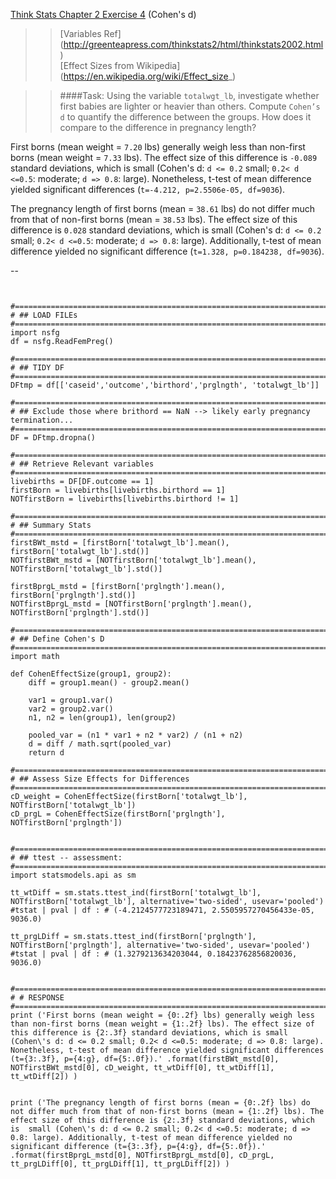 [Think Stats Chapter 2 Exercise 4](http://greenteapress.com/thinkstats2/html/thinkstats2003.html#toc24) (Cohen's d)

> > [Variables Ref] (http://greenteapress.com/thinkstats2/html/thinkstats2002.html)  
[Effect Sizes from Wikipedia] (https://en.wikipedia.org/wiki/Effect_size_)  

> > ####Task: Using the variable `totalwgt_lb`, investigate whether first babies are lighter or heavier than others. Compute `Cohen’s d` to quantify the difference between the groups. How does it compare to the difference in pregnancy length?

> >
First borns (mean weight = `7.20` lbs) generally weigh less than non-first borns (mean weight = `7.33` lbs). The effect size of this difference is `-0.089` standard deviations, which is small (Cohen's d: `d <= 0.2` small; `0.2< d <=0.5`: moderate; `d => 0.8`: large). Nonetheless, t-test of mean difference yielded significant differences (`t=-4.212, p=2.5506e-05, df=9036`).
> >
The pregnancy length of first borns (mean = `38.61` lbs) do not differ much from that of non-first borns (mean = `38.53` lbs). The effect size of this difference is `0.028` standard deviations, which is  small (Cohen's d: `d <= 0.2` small; `0.2< d <=0.5`: moderate; `d => 0.8`: large). Additionally, t-test of mean difference yielded no significant difference (`t=1.328, p=0.184238, df=9036`).

--
```{python}


#==============================================================================
# ## LOAD FILEs
#==============================================================================
import nsfg
df = nsfg.ReadFemPreg()

#==============================================================================
# ## TIDY DF
#==============================================================================
DFtmp = df[['caseid','outcome','birthord','prglngth', 'totalwgt_lb']]

#==============================================================================
# ## Exclude those where brithord == NaN --> likely early pregnancy termination...
#==============================================================================
DF = DFtmp.dropna()

#==============================================================================
# ## Retrieve Relevant variables
#==============================================================================
livebirths = DF[DF.outcome == 1]
firstBorn = livebirths[livebirths.birthord == 1]
NOTfirstBorn = livebirths[livebirths.birthord != 1]

#==============================================================================
# ## Summary Stats
#==============================================================================
firstBWt_mstd = [firstBorn['totalwgt_lb'].mean(), firstBorn['totalwgt_lb'].std()]
NOTfirstBWt_mstd = [NOTfirstBorn['totalwgt_lb'].mean(), NOTfirstBorn['totalwgt_lb'].std()]

firstBprgL_mstd = [firstBorn['prglngth'].mean(), firstBorn['prglngth'].std()]
NOTfirstBprgL_mstd = [NOTfirstBorn['prglngth'].mean(), NOTfirstBorn['prglngth'].std()]

#==============================================================================
# ## Define Cohen's D
#==============================================================================
import math

def CohenEffectSize(group1, group2):
    diff = group1.mean() - group2.mean()

    var1 = group1.var()
    var2 = group2.var()
    n1, n2 = len(group1), len(group2)

    pooled_var = (n1 * var1 + n2 * var2) / (n1 + n2)
    d = diff / math.sqrt(pooled_var)
    return d

#==============================================================================
# ## Assess Size Effects for Differences
#==============================================================================
cD_weight = CohenEffectSize(firstBorn['totalwgt_lb'], NOTfirstBorn['totalwgt_lb'])
cD_prgL = CohenEffectSize(firstBorn['prglngth'], NOTfirstBorn['prglngth'])


#==============================================================================
# ## ttest -- assessment:
#==============================================================================
import statsmodels.api as sm

tt_wtDiff = sm.stats.ttest_ind(firstBorn['totalwgt_lb'], NOTfirstBorn['totalwgt_lb'], alternative='two-sided', usevar='pooled')
#tstat | pval | df : # (-4.2124577723189471, 2.5505957270456433e-05, 9036.0)

tt_prgLDiff = sm.stats.ttest_ind(firstBorn['prglngth'], NOTfirstBorn['prglngth'], alternative='two-sided', usevar='pooled')
#tstat | pval | df : # (1.3279213634203044, 0.18423762856820036, 9036.0)


#==============================================================================
# # RESPONSE
#==============================================================================
print ('First borns (mean weight = {0:.2f} lbs) generally weigh less than non-first borns (mean weight = {1:.2f} lbs). The effect size of this difference is {2:.3f} standard deviations, which is small (Cohen\'s d: d <= 0.2 small; 0.2< d <=0.5: moderate; d => 0.8: large). Nonetheless, t-test of mean difference yielded significant differences (t={3:.3f}, p={4:g}, df={5:.0f}).' .format(firstBWt_mstd[0], NOTfirstBWt_mstd[0], cD_weight, tt_wtDiff[0], tt_wtDiff[1], tt_wtDiff[2]) )


print ('The pregnancy length of first borns (mean = {0:.2f} lbs) do not differ much from that of non-first borns (mean = {1:.2f} lbs). The effect size of this difference is {2:.3f} standard deviations, which is  small (Cohen\'s d: d <= 0.2 small; 0.2< d <=0.5: moderate; d => 0.8: large). Additionally, t-test of mean difference yielded no significant difference (t={3:.3f}, p={4:g}, df={5:.0f}).' .format(firstBprgL_mstd[0], NOTfirstBprgL_mstd[0], cD_prgL, tt_prgLDiff[0], tt_prgLDiff[1], tt_prgLDiff[2]) )  


```
